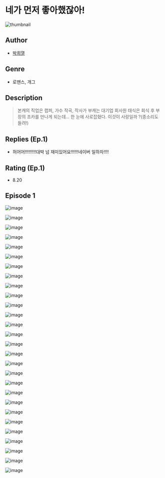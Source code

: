 # 네가 먼저 좋아했잖아!
![thumbnail](https://image-comic.pstatic.net/user_contents_data/challenge_comic/2023/05/24/366873/upload_3690189936792004147_480x623.jpeg)

## Author
- [박희열](https://comic.naver.com/artistTitle?id=366873)

## Genre
- 로맨스, 개그

## Description
> 본캐의 직업은 랩퍼, 가수 작곡, 작사가 부캐는 대기업 회사원 태식은 회식 후 부장의 조카를 만나게 되는데... 한 눈에 사로잡혔다. 이것이 사랑일까 ?(종소리도 들려!)

## Replies (Ep.1)
- 허어어!!!!!!!!!대박 넘 재미있어요!!!!!!네이버 일하자!!!!

## Rating (Ep.1)
- 8.20

## Episode 1
![image](https://image-comic.pstatic.net/user_contents_data/challenge_comic/2023/05/24/366873/upload_4136052909906736739.jpeg)

![image](https://image-comic.pstatic.net/user_contents_data/challenge_comic/2023/05/24/366873/upload_3835156348751208801.jpeg)

![image](https://image-comic.pstatic.net/user_contents_data/challenge_comic/2023/05/24/366873/upload_3847589445896253490.jpeg)

![image](https://image-comic.pstatic.net/user_contents_data/challenge_comic/2023/05/24/366873/upload_3486456136770662968.jpeg)

![image](https://image-comic.pstatic.net/user_contents_data/challenge_comic/2023/05/24/366873/upload_7293640500008084836.jpeg)

![image](https://image-comic.pstatic.net/user_contents_data/challenge_comic/2023/05/24/366873/upload_3906372619677491765.jpeg)

![image](https://image-comic.pstatic.net/user_contents_data/challenge_comic/2023/05/24/366873/upload_7017505653805834552.jpeg)

![image](https://image-comic.pstatic.net/user_contents_data/challenge_comic/2023/05/24/366873/upload_3630800040448046897.jpeg)

![image](https://image-comic.pstatic.net/user_contents_data/challenge_comic/2023/05/24/366873/upload_7234244684273772081.jpeg)

![image](https://image-comic.pstatic.net/user_contents_data/challenge_comic/2023/05/24/366873/upload_4063151978337362278.jpeg)

![image](https://image-comic.pstatic.net/user_contents_data/challenge_comic/2023/05/24/366873/upload_3689122512982402355.jpeg)

![image](https://image-comic.pstatic.net/user_contents_data/challenge_comic/2023/05/24/366873/upload_3546413398381519460.jpeg)

![image](https://image-comic.pstatic.net/user_contents_data/challenge_comic/2023/05/24/366873/upload_7291389803981006179.jpeg)

![image](https://image-comic.pstatic.net/user_contents_data/challenge_comic/2023/05/24/366873/upload_4063988912025057333.jpeg)

![image](https://image-comic.pstatic.net/user_contents_data/challenge_comic/2023/05/24/366873/upload_3689121228689531697.jpeg)

![image](https://image-comic.pstatic.net/user_contents_data/challenge_comic/2023/05/24/366873/upload_3991375855017538609.jpeg)

![image](https://image-comic.pstatic.net/user_contents_data/challenge_comic/2023/05/24/366873/upload_3919031515235824185.jpeg)

![image](https://image-comic.pstatic.net/user_contents_data/challenge_comic/2023/05/24/366873/upload_7365185528333887025.jpeg)

![image](https://image-comic.pstatic.net/user_contents_data/challenge_comic/2023/05/24/366873/upload_7148392823592739430.jpeg)

![image](https://image-comic.pstatic.net/user_contents_data/challenge_comic/2023/05/24/366873/upload_3832951845134099254.jpeg)

![image](https://image-comic.pstatic.net/user_contents_data/challenge_comic/2023/05/24/366873/upload_7364287218778058802.jpeg)

![image](https://image-comic.pstatic.net/user_contents_data/challenge_comic/2023/05/24/366873/upload_4134929191859992164.jpeg)

![image](https://image-comic.pstatic.net/user_contents_data/challenge_comic/2023/05/24/366873/upload_7089006908613354341.jpeg)

![image](https://image-comic.pstatic.net/user_contents_data/challenge_comic/2023/05/24/366873/upload_7162192600826983479.jpeg)

![image](https://image-comic.pstatic.net/user_contents_data/challenge_comic/2023/05/24/366873/upload_7148678486199383906.jpeg)

![image](https://image-comic.pstatic.net/user_contents_data/challenge_comic/2023/05/24/366873/upload_3474636398801203300.jpeg)

![image](https://image-comic.pstatic.net/user_contents_data/challenge_comic/2023/05/24/366873/upload_3907211765371909945.jpeg)

![image](https://image-comic.pstatic.net/user_contents_data/challenge_comic/2023/05/24/366873/upload_3919883413496082738.jpeg)
